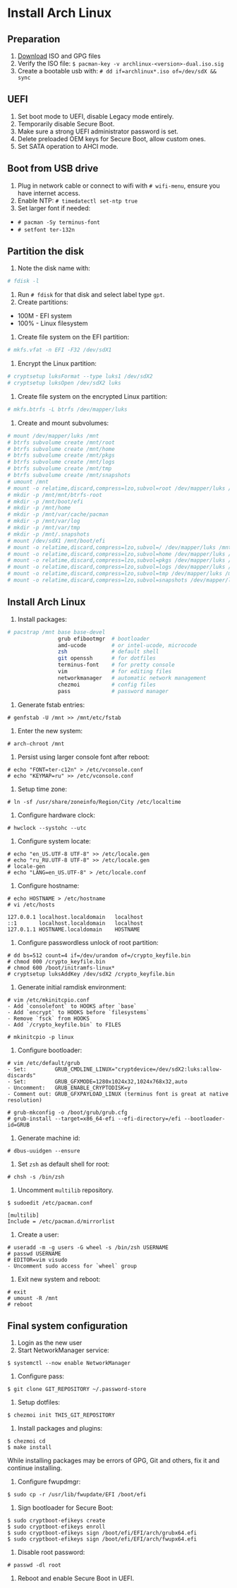 # Install Arch Linux

## Preparation

1. [Download](https://archlinux.org/download/) ISO and GPG files
1. Verify the ISO file: `$ pacman-key -v archlinux-<version>-dual.iso.sig`
1. Create a bootable usb with: `# dd if=archlinux*.iso of=/dev/sdX && sync`

## UEFI

1. Set boot mode to UEFI, disable Legacy mode entirely.
1. Temporarily disable Secure Boot.
1. Make sure a strong UEFI administrator password is set.
1. Delete preloaded OEM keys for Secure Boot, allow custom ones.
1. Set SATA operation to AHCI mode.

## Boot from USB drive

1. Plug in network cable or connect to wifi with `# wifi-menu`, ensure you have internet access.
1. Enable NTP: `# timedatectl set-ntp true`
1. Set larger font if needed:
  - `# pacman -Sy terminus-font`
  - `# setfont ter-132n`

## Partition the disk

1. Note the disk name with:

  ```sh
  # fdisk -l
  ```

1. Run `# fdisk` for that disk and select label type `gpt`.
1. Create partitions:
  - 100M - EFI system
  - 100% - Linux filesystem
1. Create file system on the EFI partition:

  ```sh
  # mkfs.vfat -n EFI -F32 /dev/sdX1
  ```

1. Encrypt the Linux partition:

  ```sh
  # cryptsetup luksFormat --type luks1 /dev/sdX2
  # cryptsetup luksOpen /dev/sdX2 luks
  ```

1. Create file system on the encrypted Linux partition:

  ```sh
  # mkfs.btrfs -L btrfs /dev/mapper/luks
  ```

1. Create and mount subvolumes:

  ```sh
  # mount /dev/mapper/luks /mnt
  # btrfs subvolume create /mnt/root
  # btrfs subvolume create /mnt/home
  # btrfs subvolume create /mnt/pkgs
  # btrfs subvolume create /mnt/logs
  # btrfs subvolume create /mnt/tmp
  # btrfs subvolume create /mnt/snapshots
  # umount /mnt
  # mount -o relatime,discard,compress=lzo,subvol=root /dev/mapper/luks /mnt
  # mkdir -p /mnt/mnt/btrfs-root
  # mkdir -p /mnt/boot/efi
  # mkdir -p /mnt/home
  # mkdir -p /mnt/var/cache/pacman
  # mkdir -p /mnt/var/log
  # mkdir -p /mnt/var/tmp
  # mkdir -p /mnt/.snapshots
  # mount /dev/sdX1 /mnt/boot/efi
  # mount -o relatime,discard,compress=lzo,subvol=/ /dev/mapper/luks /mnt/mnt/btrfs-root
  # mount -o relatime,discard,compress=lzo,subvol=home /dev/mapper/luks /mnt/home
  # mount -o relatime,discard,compress=lzo,subvol=pkgs /dev/mapper/luks /mnt/var/cache/pacman
  # mount -o relatime,discard,compress=lzo,subvol=logs /dev/mapper/luks /mnt/var/log
  # mount -o relatime,discard,compress=lzo,subvol=tmp /dev/mapper/luks /mnt/var/tmp
  # mount -o relatime,discard,compress=lzo,subvol=snapshots /dev/mapper/luks /mnt/.snapshots
  ```

## Install Arch Linux

1. Install packages:

  ```sh
  # pacstrap /mnt base base-devel
                  grub efibootmgr  # bootloader
                  amd-ucode        # or intel-ucode, microcode
                  zsh              # default shell
                  git openssh      # for dotfiles
                  terminus-font    # for pretty console
                  vim              # for editing files
                  networkmanager   # automatic network management
                  chezmoi          # config files
                  pass             # password manager
  ```

1. Generate fstab entries:

  ```
  # genfstab -U /mnt >> /mnt/etc/fstab
  ```

1. Enter the new system:

  ```
  # arch-chroot /mnt
  ```

1. Persist using larger console font after reboot:

  ```
  # echo "FONT=ter-c12n" > /etc/vconsole.conf
  # echo "KEYMAP=ru" >> /etc/vconsole.conf
  ```

1. Setup time zone:

  ```
  # ln -sf /usr/share/zoneinfo/Region/City /etc/localtime
  ```

1. Configure hardware clock:

  ```
  # hwclock --systohc --utc
  ```

1. Configure system locate:

  ```
  # echo "en_US.UTF-8 UTF-8" >> /etc/locale.gen
  # echo "ru_RU.UTF-8 UTF-8" >> /etc/locale.gen
  # locale-gen
  # echo "LANG=en_US.UTF-8" > /etc/locale.conf
  ```

1. Configure hostname:

  ```
  # echo HOSTNAME > /etc/hostname
  # vi /etc/hosts

  127.0.0.1	localhost.localdomain	localhost
  ::1		localhost.localdomain	localhost
  127.0.1.1	HOSTNAME.localdomain	HOSTNAME
  ```

1. Configure passwordless unlock of root partition:

  ```
  # dd bs=512 count=4 if=/dev/urandom of=/crypto_keyfile.bin
  # chmod 000 /crypto_keyfile.bin
  # chmod 600 /boot/initramfs-linux*
  # cryptsetup luksAddKey /dev/sdX2 /crypto_keyfile.bin
  ```

1. Generate initial ramdisk environment:

  ```
  # vim /etc/mkinitcpio.conf
  - Add `consolefont` to HOOKS after `base`
  - Add `encrypt` to HOOKS before `filesystems`
  - Remove `fsck` from HOOKS
  - Add `/crypto_keyfile.bin` to FILES

  # mkinitcpio -p linux
  ```

1. Configure bootloader:

  ```
  # vim /etc/default/grub
  - Set:         GRUB_CMDLINE_LINUX="cryptdevice=/dev/sdX2:luks:allow-discards"
  - Set:         GRUB_GFXMODE=1280x1024x32,1024x768x32,auto
  - Uncomment:   GRUB_ENABLE_CRYPTODISK=y
  - Comment out: GRUB_GFXPAYLOAD_LINUX (terminus font is great at native resolution)

  # grub-mkconfig -o /boot/grub/grub.cfg
  # grub-install --target=x86_64-efi --efi-directory=/efi --bootloader-id=GRUB
  ```

1. Generate machine id:

  ```
  # dbus-uuidgen --ensure
  ```

1. Set `zsh` as default shell for root:

  ```
  # chsh -s /bin/zsh
  ```

1. Uncomment `multilib` repository.

  ```
  $ sudoedit /etc/pacman.conf

  [multilib]
  Include = /etc/pacman.d/mirrorlist
  ```

1. Create a user:

  ```
  # useradd -m -g users -G wheel -s /bin/zsh USERNAME
  # passwd USERNAME
  # EDITOR=vim visudo
  - Uncomment sudo access for `wheel` group
  ```

1. Exit new system and reboot:

  ```
  # exit
  # umount -R /mnt
  # reboot
  ```

## Final system configuration

1. Login as the new user
1. Start NetworkManager service:

  ```
  $ systemctl --now enable NetworkManager
  ```

1. Configure pass:

  ```
  $ git clone GIT_REPOSITORY ~/.password-store
  ```

1. Setup dotfiles:

  ```
  $ chezmoi init THIS_GIT_REPOSITORY
  ```

1. Install packages and plugins:

  ```
  $ chezmoi cd
  $ make install
  ```

  While installing packages may be errors of GPG, Git and others, fix it and continue installing.

1. Configure fwupdmgr:

  ```
  $ sudo cp -r /usr/lib/fwupdate/EFI /boot/efi
  ```

1. Sign bootloader for Secure Boot:

  ```
  $ sudo cryptboot-efikeys create
  $ sudo cryptboot-efikeys enroll
  $ sudo cryptboot-efikeys sign /boot/efi/EFI/arch/grubx64.efi
  $ sudo cryptboot-efikeys sign /boot/efi/EFI/arch/fwupx64.efi
  ```

1. Disable root password:

  ```
  # passwd -dl root
  ```

1. Reboot and enable Secure Boot in UEFI.
